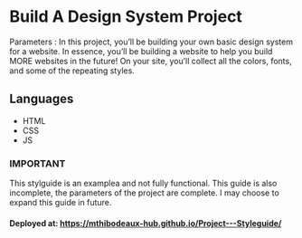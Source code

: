 # Build A Design System Project
Parameters : In this project, you’ll be building your own basic design system for a website. In essence, you’ll be building a website to help you build MORE websites in the future! On your site, you’ll collect all the colors, fonts, and some of the repeating styles.

## Languages
- HTML
- CSS
- JS

### IMPORTANT 
This stylguide is an examplea and not fully functional. This guide is also incomplete, the parameters of the project are complete. I may choose to expand this guide in future. 

#### Deployed at: https://mthibodeaux-hub.github.io/Project---Styleguide/

